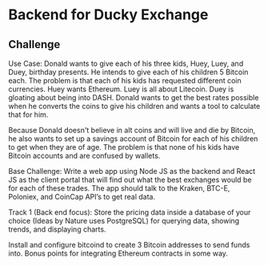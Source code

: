 # Backend for Ducky Exchange

## Challenge

Use Case:
Donald wants to give each of his three kids, Huey, Luey, and Duey, birthday presents. He intends to give each of his children 5 Bitcoin each. The problem is that each of his kids has requested different coin currencies. Huey wants Ethereum. Luey is all about Litecoin. Duey is gloating about being into DASH. Donald wants to get the best rates possible when he converts the coins to give his children and wants a tool to calculate that for him. 

Because Donald doesn't believe in alt coins and will live and die by Bitcoin, he also wants to set up a savings account of Bitcoin for each of his children to get when they are of age. The problem is that none of his kids have Bitcoin accounts and are confused by wallets. 

Base Challenge:
Write a web app using Node JS as the backend and React JS as the client portal that will find out what the best exchanges would be for each of these trades. The app should talk to the Kraken, BTC-E, Poloniex, and CoinCap API’s to get real data. 

Track 1 (Back end focus):
Store the pricing data inside a database of your choice (Ideas by Nature uses PostgreSQL) for querying data, showing trends, and displaying charts. 

Install and configure bitcoind to create 3 Bitcoin addresses to send funds into. Bonus points for integrating Ethereum contracts in some way. 


